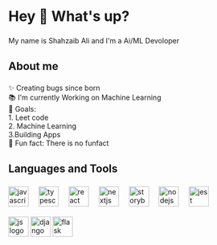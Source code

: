 

<!--
**Gamer997/Gamer997** is a ✨ _special_ ✨ repository because its `README.md` (this file) appears on your GitHub profile.

Here are some ideas to get you started:

- 🔭 I’m currently working on ...
- 🌱 I’m currently learning ...
- 👯 I’m looking to collaborate on ...
- 🤔 I’m looking for help with ...
- 💬 Ask me about ...
- 📫 How to reach me: ...
- 😄 Pronouns: ...
- ⚡ Fun fact: ...
-->
<h1 align="left">Hey 👋 What's up?</h1>

###

<p align="left">My name is Shahzaib Ali and I'm a Ai/ML Devoloper </p>

###

<h2 align="left">About me</h2>

###

<p align="left">✨ Creating bugs since born<br>📚 I'm currently Working on Machine Learning<br>🎯 Goals: <br>1. Leet code<br> 2. Machine Learning<br> 3.Building Apps <br>🎲 Fun fact: There is no funfact</p>

###

<h2 align="left">Languages and Tools</h2>

###



<div align="left">
  <img src="https://github.com/Gamer997/My-Profile/assets/98121819/7821c959-1772-4132-b855-526c5c63bc24" height="40" alt="javascript logo"  />
  <img width="12" />
  <img src="https://github.com/Gamer997/My-Profile/assets/98121819/18276621-cfab-4cfe-9930-7d1bed91ecba" height="40" alt="typescript logo"  />
  <img width="12" />


  <img src="https://github.com/Gamer997/My-Profile/assets/98121819/aa43e7e1-0b99-4a5b-b3d9-f790c1770dbf" height="40" alt="react logo"  />
  <img width="12" />
  <img src="https://github.com/Gamer997/My-Profile/assets/98121819/e0d54966-5014-4b8e-afbb-0a70eeecea4f" height="40" alt="nextjs logo"  />
  <img width="12" />

  <img src="https://github.com/Gamer997/My-Profile/assets/98121819/d197175d-8392-48fb-b26b-9534123b8aaa" height="40" alt="storybook logo"  />
  <img width="12" />
  <img src="https://github.com/Gamer997/My-Profile/assets/98121819/7168d4fc-eb54-414f-b830-894a1d6b9047" height="40" alt="nodejs logo"  />
  <img width="12" />

  <img src="https://github.com/Gamer997/My-Profile/assets/98121819/f81bc1a1-2593-4cf1-81ca-d5e26f2e8e29" height="40" alt="jest logo"  />
</div>
<br>
  <img src="https://github.com/Gamer997/My-Profile/assets/98121819/d8627731-0713-4585-8c8e-69b66f2a4ade" height="40" alt="js logo"  />
</div>
  <img src="https://github.com/Gamer997/My-Profile/assets/98121819/48dc4e50-260f-4025-9222-6b4056e3baf1" height="40" alt="django logo"  />
</div>
  <img src="https://github.com/Gamer997/My-Profile/assets/98121819/374b9f92-1e78-4c1f-917e-082fc2b31da7" height="40" alt="flask logo"  />
</div>
